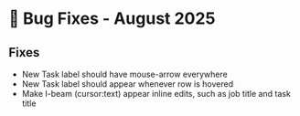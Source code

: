 # 🐞 Bug Fixes - August 2025

## Fixes

- New Task label should have mouse-arrow everywhere
- New Task label should appear whenever row is hovered
- Make I-beam (cursor:text) appear inline edits, such as job title and task title
